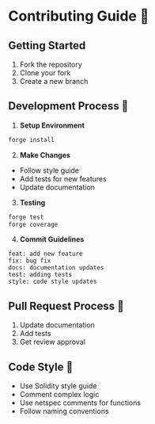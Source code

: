 # Contributing Guide 🤝

## Getting Started

1. Fork the repository
2. Clone your fork
3. Create a new branch

## Development Process 🔄

1. **Setup Environment**
```bash
forge install
```

2. **Make Changes**
- Follow style guide
- Add tests for new features
- Update documentation

3. **Testing**
```bash
forge test
forge coverage
```

4. **Commit Guidelines**
```
feat: add new feature
fix: bug fix
docs: documentation updates
test: adding tests
style: code style updates
```

## Pull Request Process 📝

1. Update documentation
2. Add tests
3. Get review approval

## Code Style 📐

- Use Solidity style guide
- Comment complex logic
- Use netspec comments for functions
- Follow naming conventions